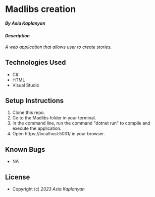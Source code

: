 # Madlibs creation

##### By _Asia Kaplanyan_

#### _Description_

_A web application that allows user to create stories._

## Technologies Used

* C#
* HTML
* Visual Studio

## Setup Instructions

1. Clone this repo.
2. Go to the Madlibs folder in your terminal.
3. In the command line, run the command "dotnet run" to compile and execute the application. 
4. Open https://localhost:5001/ in your browser.

## Known Bugs

* NA

## License

* Copyright (c) _2023_ _Asia Kaplanyan_


